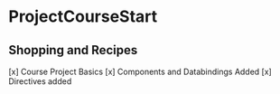 # ProjectCourseStart

## Shopping and Recipes 
[x] Course Project Basics
[x] Components and Databindings Added
[x] Directives added